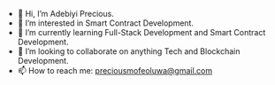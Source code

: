 - 👋 Hi, I’m Adebiyi Precious.
- 👀 I’m interested in Smart Contract Development. 
- 🌱 I’m currently learning Full-Stack Development and Smart Contract Development.
- 💞️ I’m looking to collaborate on anything Tech and Blockchain Development.
- 📫 How to reach me: preciousmofeoluwa@gmail.com

<!---
zoefunds/zoefunds is a ✨ special ✨ repository because its `README.md` (this file) appears on your GitHub profile.
You can click the Preview link to take a look at your changes.
--->
